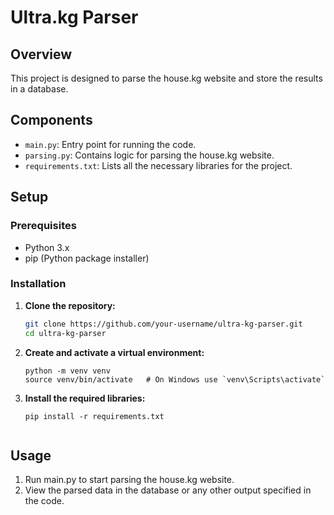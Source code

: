 # Ultra.kg Parser

## Overview
This project is designed to parse the house.kg website and store the results in a database.

## Components
- `main.py`: Entry point for running the code.
- `parsing.py`: Contains logic for parsing the house.kg website.
- `requirements.txt`: Lists all the necessary libraries for the project.

## Setup
### Prerequisites
- Python 3.x
- pip (Python package installer)

### Installation
1. **Clone the repository:**
   ```bash
   git clone https://github.com/your-username/ultra-kg-parser.git
   cd ultra-kg-parser

2. **Create and activate a virtual environment:**
    ```
    python -m venv venv
    source venv/bin/activate   # On Windows use `venv\Scripts\activate`

3. **Install the required libraries:**
    ```
    pip install -r requirements.txt


## Usage

1. Run main.py to start parsing the house.kg website.
2. View the parsed data in the database or any other output specified in the code.